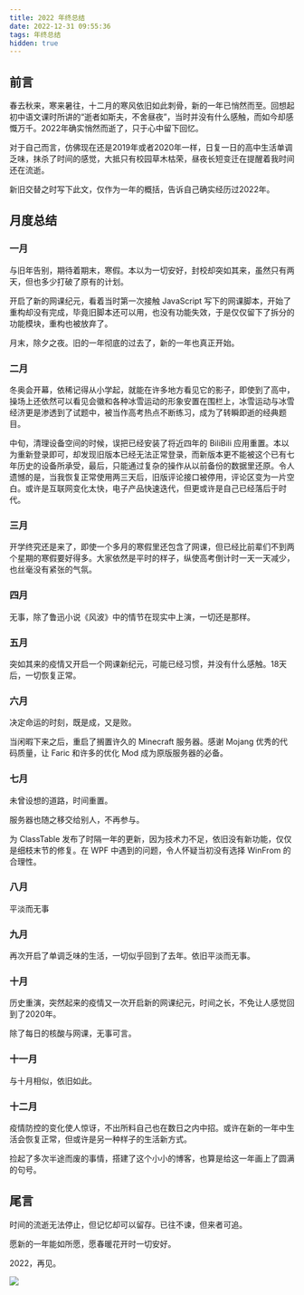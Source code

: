 ```yaml
---
title: 2022 年终总结
date: 2022-12-31 09:55:36
tags: 年终总结
hidden: true
---
```

## 前言
春去秋来，寒来暑往，十二月的寒风依旧如此刺骨，新的一年已悄然而至。回想起初中语文课时所讲的“逝者如斯夫，不舍昼夜”，当时并没有什么感触，而如今却感慨万千。2022年确实悄然而逝了，只于心中留下回忆。

对于自己而言，仿佛现在还是2019年或者2020年一样，日复一日的高中生活单调乏味，抹杀了时间的感觉，大抵只有校园草木枯荣，昼夜长短变迁在提醒着我时间还在流逝。

新旧交替之时写下此文，仅作为一年的概括，告诉自己确实经历过2022年。
## 月度总结
### 一月
与旧年告别，期待着期末，寒假。本以为一切安好，封校却突如其来，虽然只有两天，但也多少打破了原有的计划。

开启了新的网课纪元，看着当时第一次接触 JavaScript 写下的网课脚本，开始了重构却没有完成，毕竟旧脚本还可以用，也没有功能失效，于是仅仅留下了拆分的功能模块，重构也被放弃了。

月末，除夕之夜。旧的一年彻底的过去了，新的一年也真正开始。
### 二月
冬奥会开幕，依稀记得从小学起，就能在许多地方看见它的影子，即使到了高中，操场上还依然可以看见会徽和各种冰雪运动的形象安置在围栏上，冰雪运动与冰雪经济更是渗透到了试题中，被当作高考热点不断练习，成为了转瞬即逝的经典题目。

中旬，清理设备空间的时候，误把已经安装了将近四年的 BiliBili 应用重置。本以为重新登录即可，却发现旧版本已经无法正常登录，而新版本更不能被这个已有七年历史的设备所承受，最后，只能通过复杂的操作从以前备份的数据里还原。令人遗憾的是，当我恢复正常使用两三天后，旧版评论接口被停用，评论区变为一片空白。或许是互联网变化太快，电子产品快速迭代，但更或许是自己已经落后于时代。
### 三月
开学终究还是来了，即使一个多月的寒假里还包含了网课，但已经比前辈们不到两个星期的寒假要好得多。大家依然是平时的样子，纵使高考倒计时一天一天减少，也丝毫没有紧张的气氛。
### 四月
无事，除了鲁迅小说《风波》中的情节在现实中上演，一切还是那样。
### 五月
突如其来的疫情又开启一个网课新纪元，可能已经习惯，并没有什么感触。18天后，一切恢复正常。
### 六月
决定命运的时刻，既是成，又是败。

当闲暇下来之后，重启了搁置许久的 Minecraft 服务器。感谢 Mojang 优秀的代码质量，让 Faric 和许多的优化 Mod 成为原版服务器的必备。
### 七月
未曾设想的道路，时间重置。

服务器也随之移交给别人，不再参与。

为 ClassTable 发布了时隔一年的更新，因为技术力不足，依旧没有新功能，仅仅是细枝末节的修复。在 WPF 中遇到的问题，令人怀疑当初没有选择 WinFrom 的合理性。
### 八月
平淡而无事
### 九月
再次开启了单调乏味的生活，一切似乎回到了去年。依旧平淡而无事。
### 十月
历史重演，突然起来的疫情又一次开启新的网课纪元，时间之长，不免让人感觉回到了2020年。

除了每日的核酸与网课，无事可言。
### 十一月
与十月相似，依旧如此。
### 十二月
疫情防控的变化使人惊讶，不出所料自己也在数日之内中招。或许在新的一年中生活会恢复正常，但或许是另一种样子的生活新方式。

捡起了多次半途而废的事情，搭建了这个小小的博客，也算是给这一年画上了圆满的句号。
## 尾言
时间的流逝无法停止，但记忆却可以留存。已往不谏，但来者可追。

愿新的一年能如所愿，愿春暖花开时一切安好。

2022，再见。

![](sky-of-the-last-day-in-2022.webp)